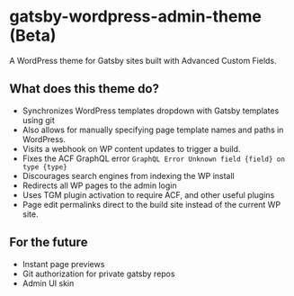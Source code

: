 # gatsby-wordpress-admin-theme (Beta)

A WordPress theme for Gatsby sites built with Advanced Custom Fields.

## What does this theme do?

- Synchronizes WordPress templates dropdown with Gatsby templates using git
- Also allows for manually specifying page template names and paths in WordPress.
- Visits a webhook on WP content updates to trigger a build.
- Fixes the ACF GraphQL error `GraphQL Error Unknown field {field} on type {type}`
- Discourages search engines from indexing the WP install
- Redirects all WP pages to the admin login
- Uses TGM plugin activation to require ACF, and other useful plugins
- Page edit permalinks direct to the build site instead of the current WP site.

## For the future

- Instant page previews
- Git authorization for private gatsby repos
- Admin UI skin
